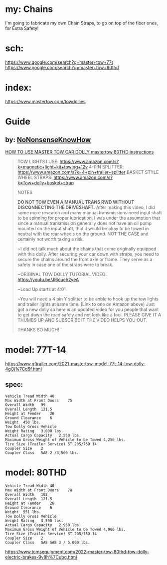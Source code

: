 # my: Chains
I'm going to fabricate my own Chain Straps, to go on top of the fiber ones, for Extra Safety!

# sch:
https://www.google.com/search?q=master+tow+77t
https://www.google.com/search?q=master+tow+80thd

# index:
https://www.mastertow.com/towdollies

# Guide
## by: [NoNonsenseKnowHow](https://www.youtube.com/channel/UCYAcr-u-BLGIrtUImT2_Elw)
[HOW TO USE MASTER TOW CAR DOLLY mastertow 80THD instructions](https://youtu.be/ZywmnAeEc4E)

>TOW LIGHTS I USE: https://www.amazon.com/s?k=magnetic+light+kit+towing+12v
>4-PIN SPLITTER: https://www.amazon.com/s?k=4+pin+trailer+splitter
>BASKET STYLE WHEEL STRAPS: https://www.amazon.com/s?k=Tow+dolly+basket+strap
>
>NOTES
>
>**DO NOT TOW EVEN A MANUAL TRANS RWD WITHOUT DISCONNECTING THE DRIVESHAFT.**  After making this video, I did some more research and many manual transmissions need input shaft to be spinning for proper lubrication.  I was under the assumption that since a manual transmission generally does not have an oil pump mounted on the input shaft, that it would be okay to be towed in neutral with the rear wheels on the ground.  NOT THE CASE and certainly not worth taking a risk.
>
>~I did not talk much about the chains that come originally equipped with this dolly. After securing your car down with straps, you need to secure the chains around the front axle or frame. They serve as a safety in case one of the straps were to break.
>
>~ORIGINAL TOW DOLLY TUTORIAL VIDEO:
>https://youtu.be/Jl6oueh2yeA
>
>~Load Up starts at 4:01
>
>~You will need a 4 pin Y splitter to be anble to hook up the tow lights and trailer lights at same time. (Link to one on Amazon above)
Just got a new dolly so here is an updated video for you people that want to get down the road safely and not look like a fool.  PLEASE GIVE IT A THUMBS UP AND SUBSCRIBE IT THE VIDEO HELPS YOU OUT.
>
>THANKS SO MUCH! `


# model: 77T-14
https://www.gftrailer.com/2021-mastertow-model-77t-14-tow-dolly-4gOj%7Cd5f.html

## spec:
```Model 77T
Vehicle Tread Width	40
Max Width at Front Doors	75
Overall Width	99
Overall Length	121.5
Height at Fender	26
Ground Clearance	6
Weight	450 lbs.
Tow Dolly Gross Vehicle
Weight Rating	3,000 lbs.
Actual Cargo Capacity	2,550 lbs.
Maximum Gross Weight of Vehicle to be Towed	4,250 lbs.
Tire Size (Trailer Service)	ST 205/75D 14
Coupler Size	2
Coupler Class	SAE 2 /3,500 lbs.
```
# model: 80THD
```Model 80THD
Vehicle Tread Width	40
Max Width at Front Doors	78
Overall Width	102
Overall Length	121.5
Height at Fender	26
Ground Clearance	6
Weight	551 lbs.
Tow Dolly Gross Vehicle
Weight Rating	3,500 lbs.
Actual Cargo Capacity	2,950 lbs.
Maximum Gross Weight of Vehicle to be Towed	4,900 lbs.
Tire Size (Trailer Service)	ST 205/75D 14
Coupler Size	2
Coupler Class	SAE SAE 3 / 5,000 lbs.
```
https://www.tomsequipment.com/2022-master-tow-80thd-tow-dolly-electric-brakes-9v8h%7Cubg.html
